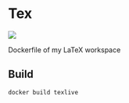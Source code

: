 # Tex

[![](https://img.shields.io/static/v1?logo=docker&label=GitHub&message=Packages&color=0db7ed)](https://github.com/sarisia/tex/packages)

Dockerfile of my LaTeX workspace

## Build

```
docker build texlive
```
